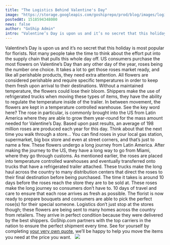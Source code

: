 ```yaml
---
title: "The Logistics Behind Valentine's Day"
image: "https://storage.googleapis.com/goshiprepo/prod/blog/images/logistics-behind-valentines-day.jpg"
postedAt: 1518594348000
news: false
author: "GoShip Admin"
intro: "Valentine’s Day is upon us and it’s no secret that this holiday is most popular for florists. Not many people take the time to think about the effort put into the supply chain that pulls this whole day off. US consumers purchase the most flowers on Valentine’s Day than any other day of the year, roses being the number one choice. It takes a lot to get those roses market ready, and like all perishable products, they need extra attention. All flowers are considered perishable and require specific temperatures"
---
```

Valentine’s Day is upon us and it’s no secret that this holiday is most popular for florists. Not many people take the time to think about the effort put into the supply chain that pulls this whole day off. US consumers purchase the most flowers on Valentine’s Day than any other day of the year, roses being the number one choice. It takes a lot to get those roses market ready, and like all perishable products, they need extra attention. All flowers are considered perishable and require specific temperatures in order to keep them fresh upon arrival to their destinations. Without a maintained temperature, the flowers could lose their bloom. Shippers make the use of refrigerated trucks when moving these types of items, they have the ability to regulate the temperature inside of the trailer. In between movement, the flowers are kept in a temperature controlled warehouse. See the key word here? The rose in particular, is commonly brought into the US from Latin America where they are able to grow them year-round for the mass amount needed for Valentine’s Day. Based upon past results, an average of 198 million roses are produced each year for this day. Think about that the next time you walk through a store… You can find roses in your local gas station, supermarket, big box store and even at street corners, and that’s just to name a few. These flowers undergo a long journey from Latin America. After making the journey to the US, they have a long way to go from Miami, where they go through customs. As mentioned earlier, the roses are placed into temperature controlled warehouses and eventually transferred onto trucks that have a refrigerated trailer attached. These trucks make the long haul across the country to many distribution centers that direct the roses to their final destination before being purchased. The time it takes is around 10 days before the roses reach the store they are to be sold at. These roses make the long journey so consumers don’t have to. 10 days of travel and care to ensure that each rose arrives as fresh as possible. The florist is now ready to prepare bouquets and consumers are able to pick the perfect rose(s) for their special someone. Logistics don’t just stop at the stores though; these flowers are being sent to many homes across the country from retailers. They arrive in perfect condition because they were delivered by the best shippers. GoShip.com partners with the top carriers in the nation to ensure the perfect shipment every time. See for yourself by completing [your very own quote](http://app.goship.com/#/wizard), we’ll be happy to help you move the items you need at the price you want.   [![](https://www.goship.com/wp-content/uploads/2021/02/1ace89b4-fe28-40ff-a2a7-4cddc60fc9ec.png)](https://www.goship.com/)
